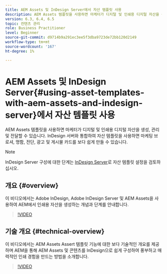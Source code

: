 ```yaml
---
title: AEM Assets 및 InDesign Server에서 자산 템플릿 사용
description: AEM Assets 템플릿을 사용하면 마케터가 디지털 및 인쇄용 디지털 자산을 생성, 관리 및 전달할 수 있습니다. InDesign 서버와 통합하여 자산 템플릿을 사용하면 마케팅 브로셔, 명함, 전단, 광고 및 게시물 카드를 보다 쉽게 만들 수 있습니다.
version: 6.3, 6.4, 6.5
topic: 컨텐츠 관리
role: Business Practitioner
level: Beginner
source-git-commit: d9714b9a291ec3ee5f3dba9723de72bb120d2149
workflow-type: tm+mt
source-wordcount: '167'
ht-degree: 1%

---
```



# AEM Assets 및 InDesign Server{#using-asset-templates-with-aem-assets-and-indesign-server}에서 자산 템플릿 사용

AEM Assets 템플릿을 사용하면 마케터가 디지털 및 인쇄용 디지털 자산을 생성, 관리 및 전달할 수 있습니다. InDesign 서버와 통합하여 자산 템플릿을 사용하면 마케팅 브로셔, 명함, 전단, 광고 및 게시물 카드를 보다 쉽게 만들 수 있습니다.

>[!NOTE]
>
>InDesign Server 구성에 대한 단계는 [InDesign Server](asset-templates-technical-video-setup.md)로 자산 템플릿 설정을 검토하십시오.

## 개요 {#overview}

이 비디오에서는 Adobe InDesign, Adobe InDesign Server 및 AEM Assets을 사용하여 AEM에서 인쇄용 자산을 생성하는 개념과 단계를 안내합니다.

>[!VIDEO](https://video.tv.adobe.com/v/25170?quality=12&learn=on)

## 기술 개요 {#technical-overview}

이 비디오에서는 AEM Assets Assert 템플릿 기능에 대한 보다 기술적인 개요를 제공하며 AEM을 통해 AEM Assets 및 콘텐츠를 InDesign으로 쉽게 구성하여 풍부하고 매력적인 인쇄 경험을 만드는 방법을 소개합니다.

>[!VIDEO](https://video.tv.adobe.com/v/17071/?quality=9&learn=on)